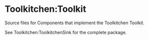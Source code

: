 # Toolkitchen:Toolkit

Source files for Components that implement the Toolkitchen Toolkit.

See Toolkitchen:ToolkitchenSink for the complete package.